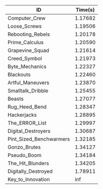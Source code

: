 |ID|Time(s)|
|-|-|
|Computer_Crew|1.17682|
|Loose_Screws|1.19506|
|Rebooting_Rebels|1.20178|
|Prime_Calculus|1.20590|
|Grapevine_Squad|1.21614|
|Creed_Symbol|1.21973|
|Byte_Mechanics|1.22327|
|Blackouts|1.22460|
|Artful_Maneuvers|1.23870|
|Smalltalk_Dribble|1.25455|
|Beasts|1.27077|
|Rug_Heed_Bend|1.28347|
|Hackerjacks|1.28895|
|The_ERROR_List|1.29997|
|Digital_Destroyers|1.30687|
|Pint_Sized_Benchwarmers|1.32185|
|Gonzo_Brutes|1.34127|
|Pseudo_Boom|1.34184|
|The_Hit_Blunders|1.34205|
|Digitally_Destroyed|1.78911|
|Key_to_Innovation|inf|
